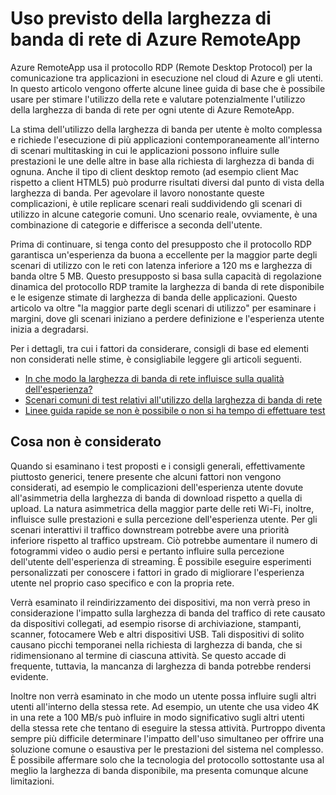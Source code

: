 
<properties 
    pageTitle="Uso previsto della larghezza di banda di rete di Azure RemoteApp | Microsoft Azure"
	description="Informazioni sui requisiti relativi alla larghezza di banda di rete per le raccolte e le app Azure RemoteApp."
	services="remoteapp"
	documentationCenter="" 
	authors="lizap" 
	manager="mbaldwin" />

<tags 
    ms.service="remoteapp" 
    ms.workload="compute" 
    ms.tgt_pltfrm="na" 
    ms.devlang="na" 
    ms.topic="article" 
    ms.date="03/31/2016" 
    ms.author="elizapo" />

# Uso previsto della larghezza di banda di rete di Azure RemoteApp 

Azure RemoteApp usa il protocollo RDP (Remote Desktop Protocol) per la comunicazione tra applicazioni in esecuzione nel cloud di Azure e gli utenti. In questo articolo vengono offerte alcune linee guida di base che è possibile usare per stimare l'utilizzo della rete e valutare potenzialmente l'utilizzo della larghezza di banda di rete per ogni utente di Azure RemoteApp.

La stima dell'utilizzo della larghezza di banda per utente è molto complessa e richiede l'esecuzione di più applicazioni contemporaneamente all'interno di scenari multitasking in cui le applicazioni possono influire sulle prestazioni le une delle altre in base alla richiesta di larghezza di banda di ognuna. Anche il tipo di client desktop remoto (ad esempio client Mac rispetto a client HTML5) può produrre risultati diversi dal punto di vista della larghezza di banda. Per agevolare il lavoro nonostante queste complicazioni, è utile replicare scenari reali suddividendo gli scenari di utilizzo in alcune categorie comuni. Uno scenario reale, ovviamente, è una combinazione di categorie e differisce a seconda dell'utente.

Prima di continuare, si tenga conto del presupposto che il protocollo RDP garantisca un'esperienza da buona a eccellente per la maggior parte degli scenari di utilizzo con le reti con latenza inferiore a 120 ms e larghezza di banda oltre 5 MB. Questo presupposto si basa sulla capacità di regolazione dinamica del protocollo RDP tramite la larghezza di banda di rete disponibile e le esigenze stimate di larghezza di banda delle applicazioni. Questo articolo va oltre "la maggior parte degli scenari di utilizzo" per esaminare i margini, dove gli scenari iniziano a perdere definizione e l'esperienza utente inizia a degradarsi.

Per i dettagli, tra cui i fattori da considerare, consigli di base ed elementi non considerati nelle stime, è consigliabile leggere gli articoli seguenti.

- [In che modo la larghezza di banda di rete influisce sulla qualità dell'esperienza?](remoteapp-bandwidthexperience.md)
- [Scenari comuni di test relativi all'utilizzo della larghezza di banda di rete](remoteapp-bandwidthtests.md)
- [Linee guida rapide se non è possibile o non si ha tempo di effettuare test](remoteapp-bandwidthguidelines.md)


## Cosa non è considerato

Quando si esaminano i test proposti e i consigli generali, effettivamente piuttosto generici, tenere presente che alcuni fattori non vengono considerati, ad esempio le complicazioni dell'esperienza utente dovute all'asimmetria della larghezza di banda di download rispetto a quella di upload. La natura asimmetrica della maggior parte delle reti Wi-Fi, inoltre, influisce sulle prestazioni e sulla percezione dell'esperienza utente. Per gli scenari interattivi il traffico downstream potrebbe avere una priorità inferiore rispetto al traffico upstream. Ciò potrebbe aumentare il numero di fotogrammi video o audio persi e pertanto influire sulla percezione dell'utente dell'esperienza di streaming. È possibile eseguire esperimenti personalizzati per conoscere i fattori in grado di migliorare l'esperienza utente nel proprio caso specifico e con la propria rete.

Verrà esaminato il reindirizzamento dei dispositivi, ma non verrà preso in considerazione l'impatto sulla larghezza di banda del traffico di rete causato da dispositivi collegati, ad esempio risorse di archiviazione, stampanti, scanner, fotocamere Web e altri dispositivi USB. Tali dispositivi di solito causano picchi temporanei nella richiesta di larghezza di banda, che si ridimensionano al termine di ciascuna attività. Se questo accade di frequente, tuttavia, la mancanza di larghezza di banda potrebbe rendersi evidente.

Inoltre non verrà esaminato in che modo un utente possa influire sugli altri utenti all'interno della stessa rete. Ad esempio, un utente che usa video 4K in una rete a 100 MB/s può influire in modo significativo sugli altri utenti della stessa rete che tentano di eseguire la stessa attività. Purtroppo diventa sempre più difficile determinare l'impatto dell'uso simultaneo per offrire una soluzione comune o esaustiva per le prestazioni del sistema nel complesso. È possibile affermare solo che la tecnologia del protocollo sottostante usa al meglio la larghezza di banda disponibile, ma presenta comunque alcune limitazioni.

<!---HONumber=AcomDC_0406_2016-->